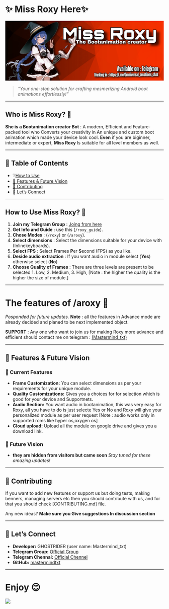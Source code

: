 # **✨ Miss Roxy Here✨**  
   ![](roxybanner.jpg)
> *“Your one-stop solution for crafting mesmerizing Android boot animations effortlessly!”*  

---  

## **Who is Miss Roxy?** 👀

**She is a Bootanimation creator Bot** : A modern, Efficient and Feature-packed tool who Converts your creativity in An unique and custom boot animation which made your device look cool. 
**Even** if you are biginner, intermediate or expert, **Miss Roxy** Is suitable for all level members as well.

---  

## **📖 Table of Contents**  
- ❔[How to Use](#how-to-use-miss-roxy?)
- [🚀 Features & Future Vision](#-features--future-vision)  
- [🤝 Contributing](#-contributing)  
- [📩 Let’s Connect](#-lets-connect)  

---  

## **How to Use**  Miss Roxy? 🐤

1. **Join my Telegram Group** : [Joing from here](https://t.me/Omniversal_creations_chat)
2. **Get Info and Guide** : use this (`/roxy_guide`). 
3. **Chose Modes** : (`/roxy`) or (`/aroxy`). 
4. **Select dimensions** : Select the dimensions suitable for your device with (Inlinekeyboards). 
5. **Select FPS** : Select **F**rames **P**er **S**econd (FPS) as you like. 
6. **Deside audio extraction** : If you want audio in module select (**Yes**) otherwise select (**No**)
7. **Choose Quality of Frames** : There are three levels are present to be selected 1. Low, 2. Medium, 3. High, [Note : the higher the quality is the higher the size of module.]

---
# The features of /aroxy 🐣

*Posponded for future updates.* 
**Note** : all the features in Advance mode are already decided and planed to be next implemented object. 

**SUPPORT** : Any one who want to join us for making Roxy more advance and efficient should contact me on telegram : [(Mastermind_txt)](https://t.me/Mastermind_txt)

---  

## **🚀 Features & Future Vision**  

### **🎨 Current Features**  
- **Frame Customization:** You can select dimensions as per your requirements for your unique module.
- **Quality Customizations:** Gives you a choices for for selection which is good for your device and Supportnets. 
- **Audio Section:** You want audio in bootanimation, this was very easy for Roxy, all you have to do is just selecte Yes or No and Roxy will give your personalized module as per user request [Note : audio works only in supported roms like hyper os,oxygen os]
- **Cloud upload:** Upload all the module on google drive and gives you a download link. 

### **🔮 Future Vision**  
- **they are hidden from visitors but came soon**
*Stay tuned for these amazing updates!*  

---  

## **🤝 Contributing**  

If you want to add new features or support us but doing tests, making benners, managing servers etc then you should contribute with us, and for that you should check [CONTRIBUTING.md] file.

Any new ideas? **Make sure you Give suggestions In discussion section**

---

## **📩 Let’s Connect**  

- **Developer:** GHOSTRIDER (user name: Mastermind_txt)
- **Telegram Group:** [Official Group](https://t.me/Omniversal_creations_chat)
- **Telegram Chennal:** [Official Chennel](https://t.me/Omniversal_creations)
- **GitHub:** [mastermindtxt](https://github.com/Mastermindtxt) 

---
# Enjoy 😊
![](https://media1.tenor.com/m/-KkZGWXun3gAAAAd/roxy-roxy-migurdia.gif)
